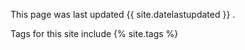 This page was last updated {{ site.datelastupdated }} .

Tags for this site include {% site.tags %}

<!-- Sort tags by number of posts
	Sorting is done by creating sortable strings which have the counts prepended.
	- Counts are separated from tags with ":::"
	- Sortable tag-counts are seperated with "###"
	- `site.tags` is a hashmap from tag to list of posts, use `size` to get number of posts.

{% capture count_tags_splittable_str %}
{% for tag in site.tags %}
    {{ tag | last | size | prepend:"000000" | slice:-6,6 }}:::{{ tag | first }}
    {% unless forloop.last %}###{% endunless %}
{% endfor %}
{% endcapture %}
{% assign counts_and_tags_sorted = count_tags_splittable_str | split:"###" | sort | reverse %}

{% for count_and_tag in counts_and_tags_sorted %}
    {% assign tag = count_and_tag | split:":::" | last | strip %}
    {% assign count = site.tags[tag].size %}
    <a href="/tag_index/#{{ tag | slugify }}" class="btn btn-outline-primary tag-btn">
        <span class="fa fa-tag" aria-hidden="true"></span> {{ tag }} ({{ count }})
    </a>
{% endfor %}
-->
